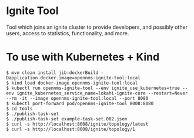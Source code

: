# Ignite Tool

Tool which joins an ignite cluster to provide developers, and possibly other users,
access to statistics, functionality, and more.

# To use with Kubernetes + Kind

    $ mvn clean install jib:dockerBuild -Dapplication.docker.image=opennms-ignite-tool:local
    $ kind load docker-image opennms-ignite-tool:local
    $ kubectl run opennms-ignite-tool --env ignite_use_kubernetes=true --env ignite_kubernetes_service_name=lokahi-ignite-core --restart=Never --rm -it --image opennms-ignite-tool:local --port 8080
    $ kubectl port-forward pod/opennms-ignite-tool 8008:8080
    $ cd tools
    $ ./publish-task-set
    $ ./publish-task-set example-task-set.002.json
    $ curl -s http://localhost:8008/ignite/topology/latest
    $ curl -s http://localhost:8008/ignite/topology/1
